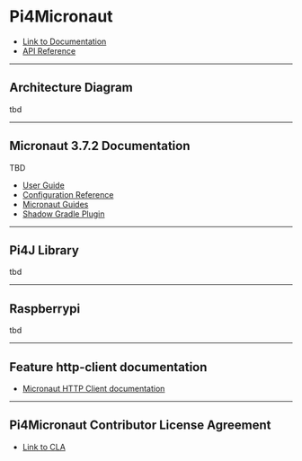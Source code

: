 # Pi4Micronaut
- [Link to Documentation](https://oss-slu.github.io/Pi4Micronaut/)
- [API Reference](https://docs.micronaut.io/3.7.2/api/index.html)

---

## Architecture Diagram
tbd

---

## Micronaut 3.7.2 Documentation

TBD

- [User Guide](https://docs.micronaut.io/3.7.2/guide/index.html)
- [Configuration Reference](https://docs.micronaut.io/3.7.2/guide/configurationreference.html)
- [Micronaut Guides](https://guides.micronaut.io/index.html)
- [Shadow Gradle Plugin](https://plugins.gradle.org/plugin/com.github.johnrengelman.shadow)

---

## Pi4J Library
tbd

---

## Raspberrypi
tbd

---

## Feature http-client documentation

- [Micronaut HTTP Client documentation](https://docs.micronaut.io/latest/guide/index.html#httpClient)

---

## Pi4Micronaut Contributor License Agreement

- [Link to CLA](CLA.md)


